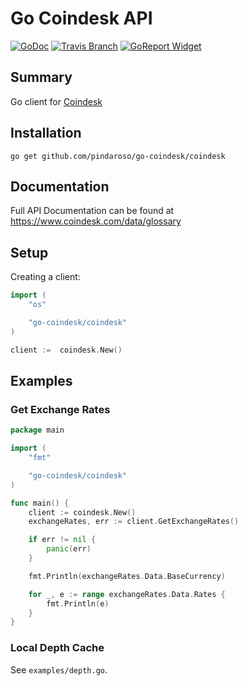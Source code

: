 # Go Coindesk API

[![GoDoc](https://godoc.org/github.com/google/go-github/github?status.svg)](https://godoc.org/github.com/google/go-github/github)
[![Travis Branch](https://img.shields.io/travis/pindaroso/go-coindesk.svg?style=flat-square)](https://travis-ci.org/pindaroso/go-coindesk.svg?branch=master)
[![GoReport Widget]][GoReport Status]

[GoReport Status]: https://goreportcard.com/report/github.com/pindaroso/go-coindesk
[GoReport Widget]: https://goreportcard.com/badge/github.com/pindaroso/go-coindesk

## Summary

Go client for [Coindesk](https://www.coindesk.com)

## Installation

`go get github.com/pindaroso/go-coindesk/coindesk`

## Documentation

Full API Documentation can be found at https://www.coindesk.com/data/glossary

## Setup

Creating a client:

```go
import (
    "os"

    "go-coindesk/coindesk"
)

client :=  coindesk.New()
```

## Examples

### Get Exchange Rates

```go
package main

import (
    "fmt"

    "go-coindesk/coindesk"
)

func main() {
    client := coindesk.New()
    exchangeRates, err := client.GetExchangeRates()

    if err != nil {
        panic(err)
    }

    fmt.Println(exchangeRates.Data.BaseCurrency)

    for _, e := range exchangeRates.Data.Rates {
        fmt.Println(e)
    }
}
```

### Local Depth Cache

See `examples/depth.go`.
